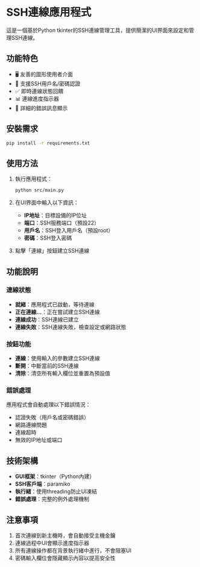 # SSH連線應用程式

這是一個基於Python tkinter的SSH連線管理工具，提供簡潔的UI界面來設定和管理SSH連線。

## 功能特色

- 🖥️ 友善的圖形使用者介面
- 🔐 支援SSH用戶名/密碼認證
- ✅ 即時連線狀態回饋
- 📊 連線進度指示器
- 🚨 詳細的錯誤訊息顯示

## 安裝需求

```bash
pip install -r requirements.txt
```

## 使用方法

1. 執行應用程式：
   ```bash
   python src/main.py
   ```

2. 在UI界面中輸入以下資訊：
   - **IP地址**：目標設備的IP位址
   - **端口**：SSH服務端口（預設22）
   - **用戶名**：SSH登入用戶名（預設root）
   - **密碼**：SSH登入密碼

3. 點擊「連線」按鈕建立SSH連線

## 功能說明

### 連線狀態
- **就緒**：應用程式已啟動，等待連線
- **正在連線...**：正在嘗試建立SSH連線
- **連線成功**：SSH連線已建立
- **連線失敗**：SSH連線失敗，檢查設定或網路狀態

### 按鈕功能
- **連線**：使用輸入的參數建立SSH連線
- **斷開**：中斷當前的SSH連線
- **清除**：清空所有輸入欄位並重置為預設值

### 錯誤處理
應用程式會自動處理以下錯誤情況：
- 認證失敗（用戶名或密碼錯誤）
- 網路連線問題
- 連線超時
- 無效的IP地址或端口

## 技術架構

- **GUI框架**：tkinter（Python內建）
- **SSH客戶端**：paramiko
- **執行緒**：使用threading防止UI凍結
- **錯誤處理**：完整的例外處理機制

## 注意事項

1. 首次連線到新主機時，會自動接受主機金鑰
2. 連線過程中UI會顯示進度指示器
3. 所有連線操作都在背景執行緒中進行，不會阻塞UI
4. 密碼輸入欄位會隱藏顯示內容以提高安全性